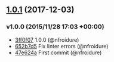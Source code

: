 <a name="1.0.1"></a>
## [1.0.1](https://github.com/nfroidure/transform-per-suffixes/compare/v1.0.0...v1.0.1) (2017-12-03)




### v1.0.0 (2015/11/28 17:03 +00:00)
- [3ff0f07](https://github.com/nfroidure/transform-per-suffixes/commit/3ff0f07776922c52da3335cc40f0d8fc17402e49) 1.0.0 (@nfroidure)
- [652b7d5](https://github.com/nfroidure/transform-per-suffixes/commit/652b7d5f1d7dfdea6c3d89fe5da69adb50a84d84) Fix linter errors (@nfroidure)
- [47e624a](https://github.com/nfroidure/transform-per-suffixes/commit/47e624a60baeca4212fa6d75a6e30a4c9b052001) First commit (@nfroidure)
